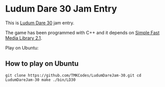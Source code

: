 Ludum Dare 30 Jam Entry
=======================

This is [Ludum Dare 30](http://www.ludumdare.com) jam entry. 

The game has been programmed with C++ and it depends on [Simple Fast Media Library 2.1](http://www.sfml-dev.org).

Play on Ubuntu:

How to play on Ubuntu
---------------------

``
git clone https://github.com/TMKCodes/LudumDareJam-30.git
cd LudumDareJam-30
make
./bin/LD30
``
